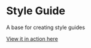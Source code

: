 Style Guide
===========

A base for creating style guides  
  
[View it in action here](http://yettipowered.github.io/style-guide/)